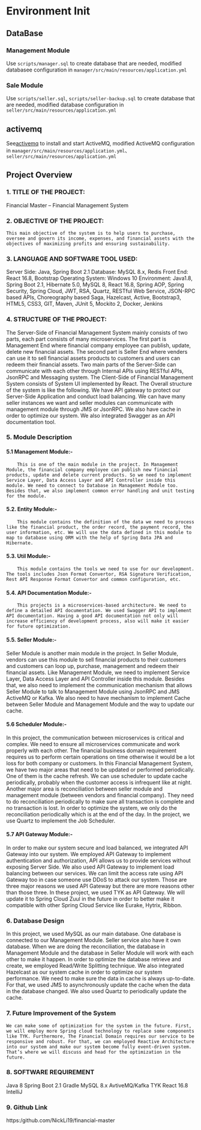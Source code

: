 # Environment Init

## DataBase
### Management Module
Use `scripts/manager.sql` to create database that are needed, modified databasee configuration in `manager/src/main/resources/application.yml` 

### Sale Module
Use `scripts/seller.sql`, `scripts/seller-backup.sql` to create database that are needed, modified database configuration in `seller/src/main/resources/application.yml`

## activemq
See[activemq](http://activemq.apache.org/version-5-getting-started.html#Version5GettingStarted-InstallationProcedureforUnix) to install and start ActiveMQ, 
modified ActiveMQ configuration in `manager/src/main/resources/application.yml`、`seller/src/main/resources/application.yml`

## Project Overview
### 1. TITLE OF THE PROJECT:
Financial Master – Financial Management System

### 2. OBJECTIVE OF THE PROJECT:
    This main objective of the system is to help users to purchase, oversee and govern its income, expenses, and financial assets with the objectives of maximizing profits and ensuring sustainability.

### 3. LANGUAGE AND SOFTWARE TOOL USED:
Server Side: Java, Spring Boot 2.1
Database: MySQL 8.x, Redis
Front End: React 16.8, Bootstrap
Operating System: Windows 10
Environment: 
Java1.8, Spring Boot 2.1, Hibernate 5.0, MySQL 8, React 16.8, Spring AOP, Spring Security, Spring Cloud, JWT, RSA, Quartz, RESTful Web Service, JSON-RPC based APIs, Choreography based Saga, Hazelcast, Active,  Bootstrap3, HTML5, CSS3, GIT, Maven, JUnit 5, Mockito 2, Docker, Jenkins


### 4. STRUCTURE OF THE PROJECT:
The Server-Side of Financial Management System mainly consists of two parts, each part consists of many microservices.
The first part is Management End where financial company employee can publish, update, delete new financial assets. The second part is Seller End where venders can use it to sell financial assets products to customers and users can redeem their financial assets.
Two main parts of the Server-Side can communicate with each other through Internal APIs using RESTful APIs, JsonRPC and Messaging system.
The Client-Side of Financial Management System consists of System UI implemented by React.
The Overall structure of the system is like the following. We have API gateway to protect our Server-Side Application and conduct load balancing. We can have many seller instances we want and seller modules can communicate with management module through JMS or JsonRPC. We also have cache in order to optimize our system. We also integrated Swagger as an API documentation tool.

### 5. Module Description
#### 5.1 Management Module:-
    	This is one of the main module in the project. In Management Module, the financial company employee can publish new financial products, update and delete current products. So we need to implement Service Layer, Data Access Layer and API Controller inside this module. We need to connect to Database in Management Module too. Besides that, we also implement common error handling and unit testing for the module.
#### 5.2. Entity Module:- 
    	This module contains the definition of the data we need to process like the financial product, the order record, the payment record, the user information, etc. We will use the data defined in this module to map to database using ORM with the help of Spring Data JPA and Hibernate. 
#### 5.3. Util Module:-
    	This module contains the tools we need to use for our development. The tools includes Json Format Convertor, RSA Signature Verification, Rest API Response Format Convertor and common configuration, etc.
#### 5.4. API Documentation Module:-
    	This projects is a microservices-based architecture. We need to define a detailed API documentation. We used Swagger API to implement API documentation. Having a good API documentation not only will increase efficiency of development process, also will make it easier for future optimization.
#### 5.5. Seller Module:-
Seller Module is another main module in the project. In Seller Module, vendors can use this module to sell financial products to their customers and customers can loop up, purchase, management and redeem their financial assets. Like Management Module, we need to implement Service Layer, Data Access Layer and API Controller inside this module. Besides that, we also need to implement the communication mechanism that allows Seller Module to talk to Management Module using JsonRPC and JMS ActiveMQ or Kafka. We also need to have mechanism to implement Cache between Seller Module and Management Module and the way to update our cache.
#### 5.6 Scheduler Module:-
In this project, the communication between microservices is critical and complex. We need to ensure all microservices communicate and work properly with each other. The financial business domain requirement requires us to perform certain operations on time otherwise it would be a lot loss for both company or customers. In this Financial Management System, we have two major areas that need to be updated or performed periodically. One of them is the cache refresh. We can use scheduler to update cache periodically, probably when the customer access is infrequent like at night. Another major area is reconciliation between seller module and management module (between vendors and financial company). They need to do reconciliation periodically to make sure all transaction is complete and no transaction is lost. In order to optimize the system, we only do the reconciliation periodically which is at the end of the day. In the project, we use Quartz to implement the Job Scheduler.
#### 5.7 API Gateway Module:-
In order to make our system secure and load balanced, we integrated API Gateway into our system. We employed API Gateway to implement authentication and authorization, API allows us to provide services without exposing Server Side. We also used API Gateway to implement load balancing between our services. We can limit the access rate using API Gateway too in case someone use DDoS to attack our system. Those are three major reasons we used API Gateway but there are more reasons other than those three. In these project, we used TYK as API Gateway. We will update it to Spring Cloud Zuul in the future in order to better make it compatible with other Spring Cloud Service like Eurake, Hytrix, Ribbon.

### 6. Database Design
In this project, we used MySQL as our main database. One database is connected to our Management Module. Seller service also have it own database. When we are doing the reconciliation, the database in Management Module and the database in Seller Module will work with each other to make it happen. In order to optimize the database retrieve and create, we employed Read/Write Splitting technique.
We also integrated Hazelcast as our system cache in order to optimize our system performance. We need to make sure the data in cache is always up-to-date. For that, we used JMS to asynchronously update the cache when the data in the database changed. We also used Quartz to periodically update the cache.

### 7. Future Improvement of the System
	We can make some of optimization for the system in the future. First, we will employ more Spring cloud technology to replace some components like TYK. Furthermore, The Financial Domain requires our service to be responsive and robust. For that, we can employed Reactive Architecture into our system and make our system become fully event-driven system. That’s where we will discuss and head for the optimization in the future.

### 8. SOFTWARE REQUIREMENT
  Java 8
  Spring Boot 2.1
  Gradle
  MySQL 8.x
  AvtiveMQ/Kafka
  TYK
  React 16.8
  IntelliJ
### 9. Github Link
https:/github.com/NickLi19/financial-master

